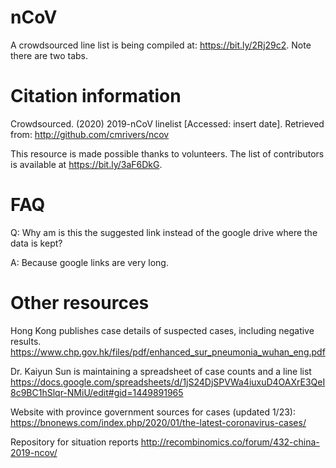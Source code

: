 # nCoV

A crowdsourced line list is being compiled at: https://bit.ly/2Rj29c2. Note there are two tabs.

# Citation information

Crowdsourced. (2020) 2019-nCoV linelist [Accessed: insert date]. Retrieved from: http://github.com/cmrivers/ncov

This resource is made possible thanks to volunteers. The list of contributors is available at https://bit.ly/3aF6DkG.

# FAQ 

Q: Why am is this the suggested link instead of the google drive where the data is kept?

A: Because google links are very long.

# Other resources

Hong Kong publishes case details of suspected cases, including negative results.
https://www.chp.gov.hk/files/pdf/enhanced_sur_pneumonia_wuhan_eng.pdf

Dr. Kaiyun Sun is maintaining a spreadsheet of case counts and a line list
https://docs.google.com/spreadsheets/d/1jS24DjSPVWa4iuxuD4OAXrE3QeI8c9BC1hSlqr-NMiU/edit#gid=1449891965

Website with province government sources for cases (updated 1/23): 
https://bnonews.com/index.php/2020/01/the-latest-coronavirus-cases/

Repository for situation reports
http://recombinomics.co/forum/432-china-2019-ncov/
